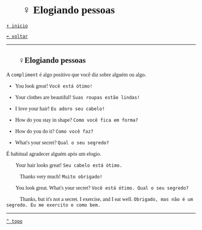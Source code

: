 <font face="Calibri">

# 💇🏻‍♀️ Elogiando pessoas

[`⬆️ inicio`](../../EF%20Route.md)

[`⬅️ voltar`](../Iniciante%202.md)

---

## 💇🏻‍♀️Elogiando pessoas

A `compliment` é algo positivo que você diz sobre alguém ou algo.

+ You look great!
    `Você está ótimo!`

+ Your clothes are beautiful!
    `Suas roupas estão lindas!`

+ I love your hair!
    `Eu adoro seu cabelo!`

+ How do you stay in shape?
    `Como você fica em forma?`

+ How do you do it?
    `Como você faz?`

+ What's your secret?
    `Qual o seu segredo?`

É habitual agradecer alguém após um elogio.

🧔🏻 Your hair looks great!
    `Seu cabelo está ótimo.`

👩🏻‍🦰 Thanks very much!
    `Muito obrigado!`

🧔🏻 You look great. What's your secret?
    `Você está ótimo. Qual o seu segredo?`

👩🏻‍🦰 Thanks, but it's not a secret. I exercise, and I eat well.
    `Obrigado, mas não é um segredo. Eu me exercito e como bem.`

---

[`^ topo`](#-Elogiando-pessoas)
</font>
